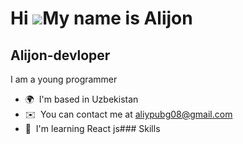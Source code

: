 Hi ![](https://user-images.githubusercontent.com/18350557/176309783-0785949b-9127-417c-8b55-ab5a4333674e.gif)My name is Alijon
==============================================================================================================================

Alijon-devloper
---------------

I am a young programmer

*   🌍  I'm based in Uzbekistan
*   ✉️  You can contact me at [aliypubg08@gmail.com](mailto:aliypubg08@gmail.com)
*   🧠  I'm learning React js### Skills 

